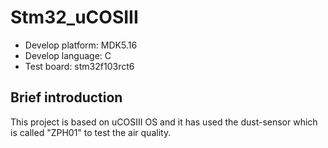 # Stm32_uCOSIII

* Develop platform: MDK5.16
* Develop language: C
* Test board: stm32f103rct6

## Brief introduction

This project is based on uCOSIII OS and it has used the dust-sensor which is called "ZPH01" to test the air quality.
